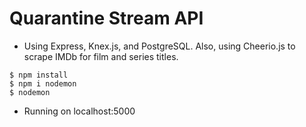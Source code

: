 # Quarantine Stream API

- Using Express, Knex.js, and PostgreSQL. Also, using Cheerio.js to scrape IMDb for film and series titles.

```
$ npm install
$ npm i nodemon
$ nodemon
```

- Running on localhost:5000
